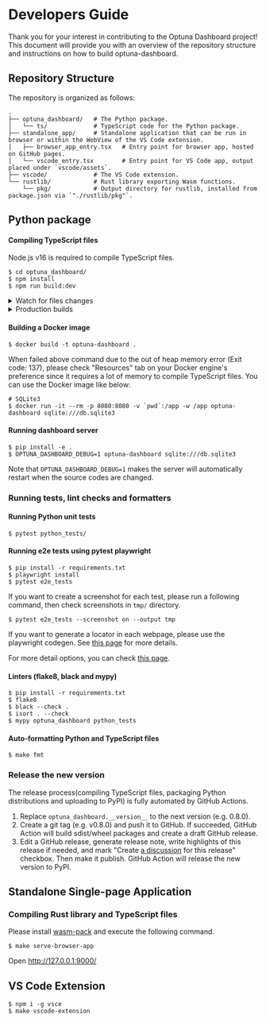 # Developers Guide

Thank you for your interest in contributing to the Optuna Dashboard project!
This document will provide you with an overview of the repository structure and instructions on how to build optuna-dashboard.

## Repository Structure

The repository is organized as follows:

```
.
├── optuna_dashboard/   # The Python package.
│   └── ts/             # TypeScript code for the Python package.
├── standalone_app/     # Standalone application that can be run in browser or within the WebView of the VS Code extension.
│   ├── browser_app_entry.tsx   # Entry point for browser app, hosted on GitHub pages.
│   └── vscode_entry.tsx        # Entry point for VS Code app, output placed under `vscode/assets`.
├── vscode/             # The VS Code extension.
└── rustlib/            # Rust library exporting Wasm functions.
    └── pkg/            # Output directory for rustlib, installed from package.json via `"./rustlib/pkg"`.
```

## Python package

#### Compiling TypeScript files

Node.js v16 is required to compile TypeScript files.

```
$ cd optuna_dashboard/
$ npm install
$ npm run build:dev
```

<details>
<summary>Watch for files changes</summary>

```
$ cd optuna_dashboard/
$ npm run watch
```

</details>

<details>
<summary>Production builds</summary>

```
$ cd optuna_dashboard/
$ npm run build:prd
```

</details>

#### Building a Docker image

```
$ docker build -t optuna-dashboard .
```

When failed above command due to the out of heap memory error (Exit code: 137), please check "Resources" tab on your Docker engine's preference since it requires a lot of memory to compile TypeScript files.
You can use the Docker image like below:

```
# SQLite3
$ docker run -it --rm -p 8080:8080 -v `pwd`:/app -w /app optuna-dashboard sqlite:///db.sqlite3
```

#### Running dashboard server

```
$ pip install -e .
$ OPTUNA_DASHBOARD_DEBUG=1 optuna-dashboard sqlite:///db.sqlite3
```

Note that `OPTUNA_DASHBOARD_DEBUG=1` makes the server will automatically restart when the source codes are changed.

### Running tests, lint checks and formatters

#### Running Python unit tests

```
$ pytest python_tests/
```

#### Running e2e tests using pytest playwright

```
$ pip install -r requirements.txt
$ playwright install
$ pytest e2e_tests
```

If you want to create a screenshot for each test, please run a following command, then check screenshots in `tmp/` directory.

```
$ pytest e2e_tests --screenshot on --output tmp
```

If you want to generate a locator in each webpage, please use the playwright codegen. See [this page](https://playwright.dev/python/docs/codegen-intro) for more details.


For more detail options, you can check [this page](https://playwright.dev/python/docs/test-runners).

#### Linters (flake8, black and mypy)

```
$ pip install -r requirements.txt
$ flake8
$ black --check .
$ isort . --check
$ mypy optuna_dashboard python_tests
```

#### Auto-formatting Python and TypeScript files

```
$ make fmt
```


### Release the new version

The release process(compiling TypeScript files, packaging Python distributions and uploading to PyPI) is fully automated by GitHub Actions.

1. Replace `optuna_dashboard.__version__` to the next version (e.g. 0.8.0).
2. Create a git tag (e.g. v0.8.0) and push it to GitHub. If succeeded, GitHub Action will build sdist/wheel packages and create a draft GitHub release.
3. Edit a GitHub release, generate release note, write highlights of this release if needed, and mark "Create [a discussion](https://github.com/optuna/optuna-dashboard/discussions/categories/announcements) for this release" checkbox. Then make it publish. GitHub Action will release the new version to PyPI.


## Standalone Single-page Application

### Compiling Rust library and TypeScript files

Please install [wasm-pack](https://rustwasm.github.io/wasm-pack/installer/) and execute the following command.

```
$ make serve-browser-app
```

Open http://127.0.0.1:9000/


## VS Code Extension

```
$ npm i -g vsce
$ make vscode-extension
```
